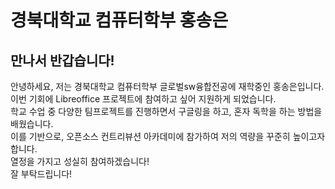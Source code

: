 경북대학교 컴퓨터학부 홍송은
=============================
만나서 반갑습니다!
-------------------

안녕하세요, 저는 경북대학교 컴퓨터학부 글로벌sw융합전공에 재학중인 홍송은입니다.   
이번 기회에 Libreoffice 프로젝트에 참여하고 싶어 지원하게 되었습니다.   
학교 수업 중 다양한 팀프로젝트를 진행하면서 구글링을 하고, 혼자 독학을 하는 방법을 배웠습니다.    
이를 기반으로, 오픈소스 컨트리뷰션 아카데미에 참가하여 저의 역량을 꾸준히 높이고자 합니다.   
열정을 가지고 성실히 참여하겠습니다!   
잘 부탁드립니다!
